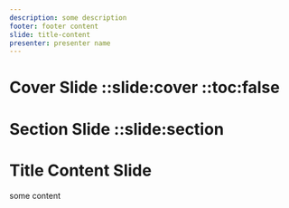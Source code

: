 ```yaml
---
description: some description
footer: footer content
slide: title-content
presenter: presenter name
---
```

# Cover Slide ::slide:cover ::toc:false

# Section Slide ::slide:section

# Title Content Slide
some content
